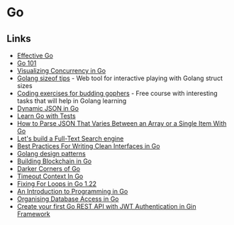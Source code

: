 # Go

## Links

* [Effective Go](https://golang.org/doc/effective_go.html)
* [Go 101](https://go101.org/article/101.html)
* [Visualizing Concurrency in Go](https://divan.dev/posts/go_concurrency_visualize/)
* [Golang sizeof tips](http://golang-sizeof.tips/) - Web tool for interactive playing with Golang struct sizes
* [Coding exercises for budding gophers](https://gophercises.com) - Free course with interesting tasks that will help in Golang learning
* [Dynamic JSON in Go](https://eagain.net/articles/go-dynamic-json/)
* [Learn Go with Tests](https://quii.gitbook.io/learn-go-with-tests/)
* [How to Parse JSON That Varies Between an Array or a Single Item With Go](https://www.calhoun.io/how-to-parse-json-that-varies-between-an-array-or-a-single-item-with-go/)
* [Let's build a Full-Text Search engine](https://artem.krylysov.com/blog/2020/07/28/lets-build-a-full-text-search-engine/)
* [Best Practices For Writing Clean Interfaces in Go](https://qvault.io/2020/03/15/best-practices-for-writing-clean-interfaces-in-go/)
* [Golang design patterns](https://github.com/senghoo/golang-design-pattern)
* [Building Blockchain in Go](https://jeiwan.net/posts/building-blockchain-in-go-part-1/)
* [Darker Corners of Go](https://rytisbiel.com/2021/03/06/darker-corners-of-go/)
* [Timeout Context In Go](https://medium.com/geekculture/timeout-context-in-go-e88af0abd08d)
* [Fixing For Loops in Go 1.22](https://go.dev/blog/loopvar-preview)
* [An Introduction to Programming in Go](https://www.golang-book.com/books/intro)
* [Organising Database Access in Go](https://www.alexedwards.net/blog/organising-database-access)
* [Create your first Go REST API with JWT Authentication in Gin Framework](https://seefnasrul.medium.com/create-your-first-go-rest-api-with-jwt-authentication-in-gin-framework-dbe5bda72817)
